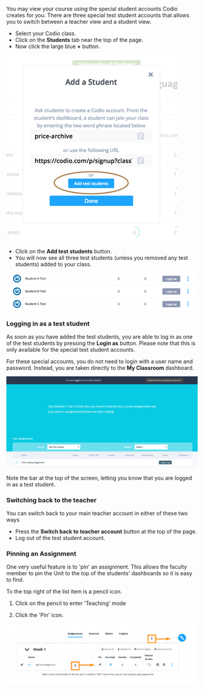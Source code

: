 You may view your course using the special student accounts Codio creates for you. There are three special test student accounts that allows you to switch between a teacher view and a student view.

- Select your Codio class.
- Click on the **Students** tab near the top of the page.
- Now click the large blue **+** button.

![](.guides/img/add-test-student.png)

- Click on the **Add test students** button. 
- You will now see all three test students (unless you removed any test students) added to your class.

![](.guides/img/added-test-students.png)

### Logging in as a test student
As soon as you have added the test students, you are able to log in as one of the test students by pressing the **Login as** button. Please note that this is only available for the special test student accounts.

For these special accounts, you do not need to login with a user name and password. Instead, you are taken directly to the **My Classroom** dashboard. 

![](.guides/img/student-view.png)



Note the bar at the top of the screen, letting you know that you are logged in as a test student.

### Switching back to the teacher
You can switch back to your main teacher account in either of these two ways

- Press the **Switch back to teacher account** button at the top of the page. 
- Log out of the test student account.

### Pinning an Assignment
One very useful feature is to 'pin' an assignment. This allows the faculty member to pin the Unit to the top of the students' dashboards so it is easy to find.


To the top right of the list item is a pencil icon. 
1. Click on the pencil to enter 'Teaching' mode 

2. Click the 'Pin' icon. 

![](.guides/img/pinAssignment.png)
